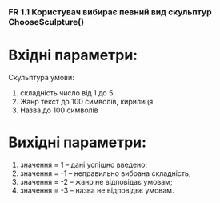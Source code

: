 ### FR 1.1  Користувач вибирає певний вид скульптур  ChooseSculpture()
# Вхідні параметри:
Скульптура умови:
1) складність число від 1 до 5
2) Жанр текст до 100 символів, кирилиця
3) Назва до 100 символів
# Вихідні параметри:
1) значення = 1 – дані успішно введено;
2) значення = -1 – неправильно вибрана складність;
3)  значення = -2 – жанр не відповідає умовам;
4)  значення = -3 – назва не відповідвє умовам.
